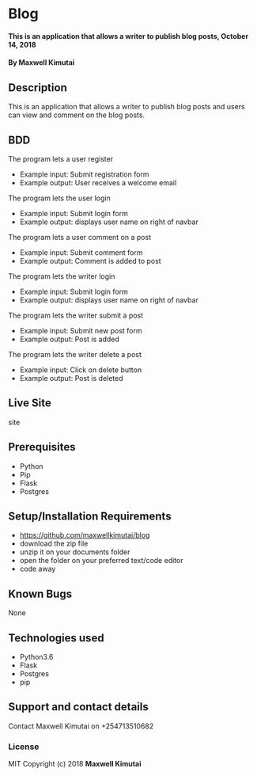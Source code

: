 # Blog
#### This is an application that allows a writer to publish blog posts, October 14, 2018
#### By **Maxwell Kimutai**
## Description
This is an application that allows a writer to publish blog posts and users can view and comment on the blog posts.
## BDD
The program lets a user register
* Example input: Submit registration form
* Example output: User receives a welcome email

The program lets the user login
* Example input: Submit login form
* Example output: displays user name on right of navbar

The program lets a user comment on a post
* Example input: Submit comment form
* Example output: Comment is added to post

The program lets the writer login
* Example input: Submit login form
* Example output: displays user name on right of navbar

The program lets the writer submit a post
* Example input: Submit new post form
* Example output: Post is added

The program lets the writer delete a post
* Example input: Click on delete button
* Example output: Post is deleted

## Live Site
site

## Prerequisites
* Python
* Pip
* Flask
* Postgres

## Setup/Installation Requirements
* https://github.com/maxwellkimutai/blog
* download the zip file
* unzip it on your documents folder
* open the folder on your preferred text/code editor
* code away
## Known Bugs
None
## Technologies used
* Python3.6
* Flask
* Postgres
* pip
## Support and contact details
Contact Maxwell Kimutai on +254713510682
### License
MIT
Copyright (c) 2018 **Maxwell Kimutai**
